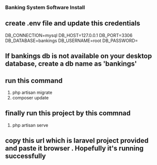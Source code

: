 ###  Banking System Software Install 

## create .env file and update this credentials 

DB_CONNECTION=mysql
DB_HOST=127.0.0.1
DB_PORT=3306
DB_DATABASE=bankings
DB_USERNAME=root
DB_PASSWORD=

## If bankings db is not available on your desktop database, create a db name as 'bankings'
## run this command 
01. php artisan migrate
02. composer update 
## finally run this project by this commnad 
01. php artisan serve 
## copy this url which is laravel project provided and paste it browser .  Hopefully it's running successfully 
